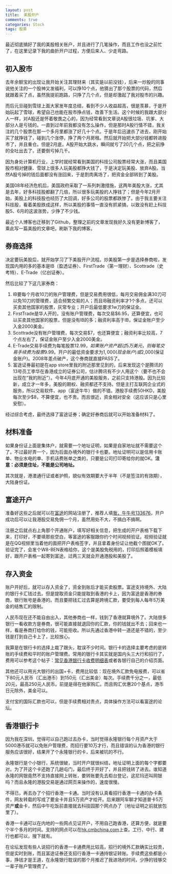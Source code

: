 ```yaml
---
layout: post
title:  美股开户
comments: true
categories: Stock
tags: 股票
---
```


最近彻底搞好了我的美股相关账户，并且进行了几笔操作，而且工作也没之前忙了，在这里记录下我的曲折开户过程，方便后来人、少走弯路。

## 初入股市

去年余额宝的出现让我开始关注其理财来（其实是以前没钱），后来一炒股的同事说他关注的一个股神又发福利，可以挣10个点，他猜出了那个股票的代码，然后就跟着买了点，虽然我提前跑路，只挣了几个点，但是却激起了我对股市的兴趣。

而后元旦碰到雪球上面大家发年度总结，看到不少人收益超高，很是羡慕，于是开始玩起了雪球，希望自己也能在股市挣点钱，改善下生活。这个时候的我跟大部分人一样，对A股还是怀着敬畏之心的，因为经常看到文章说A股很垃圾、坑爹、大部分人是亏钱的。一直到过年前我都没有怎么操作，但是那时A股行情不错，我关注的几个股票在那一个多月里都涨了好几十个点。于是年后迅速杀了进去，刚开始买了就挣钱了，碰到几个涨停，挣了两个月房租。然后就开始把大部分钱都转进股市了，并且重仓。但是2月底，A股开始大跳水，瞬间就亏了20几个点，把之前挣的全吐出去了，还要倒亏掉几千。


因为身处计算机行业，上学时就经常看到美国的科技公司股票经常大涨，而且美国股市相对健康、雪球上很多人玩美股都挣大钱了，于是决定玩美股、放弃A股。当然A股亏掉的钱后面都没有涨回来，于是割肉离场了，把资金全部转到了美股。

美国08年经济危机后，美国政府采取了一系列刺激措施，这两年美股大涨，尤其是去年，好多科技股都翻了几倍，所以很多玩美股的人挣钱了；但是今年2月开始，美股上的科技股也经历了大回调，好多公司的股票都跌惨了。由于我主要关注科技股，看着美股跌成这样，所以美股的事情一直没有抓紧搞，以致没有赶上科技股5、6月的这波涨势，少挣了不少钱。

最近个人博客也迁移到了Github，整理之前的文章发现我好久没有更新博客了，乘此写一篇美股的文章吧，刷新下我的博客。

<!--more-->

##  券商选择

决定要玩美股后，就开始学习了下美股开户流程。炒美股第一步是选择券商啦，发现国内用的多的基本是IB（盈透证券）、FirstTrade（第一理财）、Scottrade（史考特）、E-Trade（亿创证券）。

然后比较了下这几家券商：

1.  IB要每个月收10刀的账户管理费，但是交易费用很低，每月交易佣金满30刀可以免10刀的管理费，适合频繁交易的人；而且IB融资利率才1个多点，还可以买卖其他国家的股票，灰常专业；开户后最低要求1w刀的保证金。
2.  FirstTrade是华人开的，没有账户管理费，每次交易$6.95，还算便宜，也可以买卖其他国家的股票，但是没有IB的多；融资利率高于IB，保证金账户至少入金2000美金。
3.  Scottrade没有账户管理费，每次交易$7，也还算便宜；融资利率比较高，7个点左右了，保证金账户至少入金2000美金。
4.  E-Trade交易手续费为每笔股票$12.99，如果账户资产超过5万美元，则每笔交易手续费为股票$9.99。开户的最低资金要求为$1,000(现金账户)或$2,000(保证金账户)。2008年差点破产，这个券商就直接PASS了。
5.  富途证券最初是在app store里我的附近那里见到的，后来发现这个是腾讯的13号员工李华在香港成立的证券公司，估计腾讯有不少人用这个（要不也不会出现在“我的附近”）。今年4月底开通的美股服务，之前只支持港股。因为比较新，成立才一年多，美股的期权、融资都还不支持。但是主打互联网企业式的服务，所以交易软件、app（富途牛牛）做的不错。港股手续费50HKD，美股每次至少$8，不算便宜，也不贵。而且很近，资金相对安全（这应该只是心里安慰）。

经过综合考虑，最终选择了富途证券；确定好券商后就可以开始准备材料了。

## 材料准备

如果身份证上面是集体户，就需要一个地址证明，如果是自家地址就不需要这个了。不过最好弄一个，因为后面办境外的银行卡也要。地址证明可以是信用卡账单、物业水电的单、手机话费账单之类的，只要是公司打印寄给你的就OK。**注意：必须是住址，不能是公司地址。**


其次就是，港澳通行证或者护照，貌似有效期要大于半年（不是签注的有效期），大陆身份证。

## 富途开户

准备好这些之后就可以在[富途](http://www.futu5.com/)的网站注册了，推荐人填[我，牛牛号133676](http://www.futu5.com/invite/32ab1d0197610cb5)，开户成功后可以让我港股交易免佣一个月，虽然用处不大，不搞白不搞啊。

注册之后就点右上角那个开通账户，填写好相关信息，把生成的开户表格下载下来，打印好，不要填那些空白，等富途的客服跟你约个时间视频验证。视频验证就是在QQ视频里当着他的面把开户表格签字，并且拿着身份证让他截个图就OK了。验证完了，会发个W8-BEN表格给你，这个是美股免税用的，打印后照着模板填好，跟开户表格一起寄到富途，过两三天就会开通港股和美股了。

## 存入资金

账户开好后，就可以存入资金了，资金到账后才能买卖股票。富途支持境外、大陆的银行卡汇钱过去。但是提取资金只能提取到香港的卡上，因为富途是香港的券商，银行账号是香港的。而且要把钱汇过去算是跨境汇款，要受到每人每年5万美金的结售汇的限制。

人民币现在还不能自由出入，其他券商也一样，钱到了香港就算境外了。大陆很多银行一看收款方是券商，很可能直接就退回你的汇款，你的钱就出不去；回来也一样，看是券商打给你的钱，可能拒收。所以先通过香港中转一道还是不错的，至少钱是打到自己卡上了，比较放心。

我算是在银行卡的选择上栽了跟头，耽误不少时间。银行卡的选择主要考虑的是转账的手续费和平时的账户管理费。常用的银行卡其实就是国内头三大行和招行了，费用可以参考这个帖子：[常见香港银行卡收费明细表](http://bbs.futu5.com/view-697)或者各银行自己的介绍页面。

其他还可以用光大银行的出国+卡，费用比较低：现在境外汇款免电报费，可以省下80元人民币（汇出港币）到150元（汇出美金）每次。手续费千分之一，最低20元，最高250元人民币。前提是得在他家购汇。而且购汇优惠20个基点，港币日元除外，美金可以。

支付宝的国际汇款也可以，但是手续费相对贵点，具体操作方法可以看富途的论坛。

## 香港银行卡

因为我在深圳，觉得可以自己跑过去办卡，当时觉得永隆银行每个月资产大于5000港币就可以免账户管理费，而招行要10万才行，而且错误的认为香港的银行服务应该很好，结果开了个永隆银行的卡，后来被坑的不行。

永隆银行是个小银行，系统很破，当时开户就很纠结，地址证明上面的每个字都要对。为了开这个卡还跑了几趟屯门，最后终于开好了，并且把钱转了进去。谁知道永隆的网银竟然不支持直接网上转账，要转账要先去柜台登记，这尼玛还叫网银吗？而且永隆的港股交易是通过网页来操作的，速度很慢。

不得已，再去办了个招行香港一卡通。当时没有认真看招行香港一卡通的办卡条件，网友转载的写成了要金卡并且5万资产才给开。后来跟阿车聊才知道普卡5万资产**或**金卡，然后中午吃饭前直接就去科技园那个网点办了（地址证明之前就放包里了）。

香港一卡通可以在内地的一些网点见证开户，不用自己跑香港，还算方便，就是要个半个多月的时间。支持的网点可以在[hk.cmbchina.com](http://hk.cmbchina.com)上查。工行、中行、建行也都可以，搜下就有。

在论坛发现有些人说招行的香港一卡通费用比较高，招行的境外汇款确实比较贵，但是实时到账，而且富途证券还支招行香港一卡通持银证转账。手续费这些都是小事，挣钱才是王道，在永隆银行耽误的那个月推迟了我进场的时间，少挣的钱够交一辈子账户管理费了。
